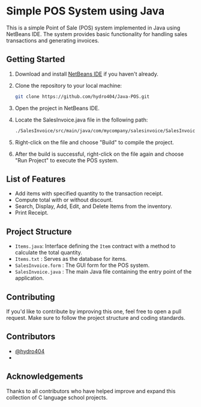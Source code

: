 
# Simple POS System using Java

This is a simple Point of Sale (POS) system implemented in Java using NetBeans IDE. The system provides basic functionality for handling sales transactions and generating invoices.


## Getting Started

1. Download and install [NetBeans IDE](https://netbeans.apache.org/download/index.html) if you haven't already.

2. Clone the repository to your local machine:

   ```bash
   git clone https://github.com/hydro404/Java-POS.git
   ```
3. Open the project in NetBeans IDE.
4. Locate the SalesInvoice.java file in the following path:
   ```bash
   ./SalesInvoice/src/main/java/com/mycompany/salesinvoice/SalesInvoice.java
   ```
5. Right-click on the file and choose "Build" to compile the project.
6. After the build is successful, right-click on the file again and choose "Run Project" to execute the POS system.

## List of Features

-  Add items with specified quantity to the transaction receipt.
-  Compute total with or without discount.
-  Search, Display, Add, Edit, and Delete Items from the inventory.
-  Print Receipt.

## Project Structure

-  `Items.java`: Interface defining the `Item` contract with a method to calculate the total quantity.
-  `Items.txt` : Serves as the database for items.
-  `SalesInvoice.form` : The GUI form for the POS system.
-  `SalesInvoice.java` : The main Java file containing the entry point of the application.

## Contributing

If you'd like to contribute by improving this one, feel free to open a pull request. Make sure to follow the project structure and coding standards.


## Contributors

- [@hydro404](https://www.github.com/hydro404)
- 
## Acknowledgements

Thanks to all contributors who have helped improve and expand this collection of C language school projects.


